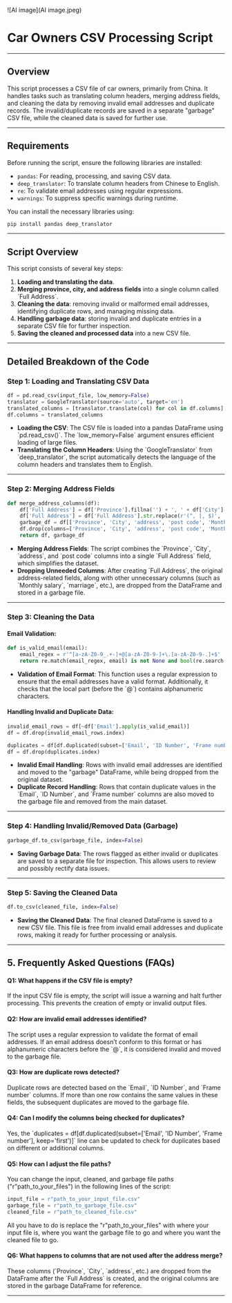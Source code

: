 ![AI image](AI image.jpeg)


# Car Owners CSV Processing Script

---

## Overview

This script processes a CSV file of car owners, primarily from China. It handles tasks such as translating column headers, merging address fields, and cleaning the data by removing invalid email addresses and duplicate records. The invalid/duplicate records are saved in a separate "garbage" CSV file, while the cleaned data is saved for further use.

---

## Requirements

Before running the script, ensure the following libraries are installed:

- `pandas`: For reading, processing, and saving CSV data.
- `deep_translator`: To translate column headers from Chinese to English.
- `re`: To validate email addresses using regular expressions.
- `warnings`: To suppress specific warnings during runtime.

You can install the necessary libraries using:

<!-- python code block -->
```python
pip install pandas deep_translator
```

---

## Script Overview

This script consists of several key steps:
1. **Loading and translating the data**.
2. **Merging province, city, and address fields** into a single column called \`Full Address\`.
3. **Cleaning the data**: removing invalid or malformed email addresses, identifying duplicate rows, and managing missing data.
4. **Handling garbage data**: storing invalid and duplicate entries in a separate CSV file for further inspection.
5. **Saving the cleaned and processed data** into a new CSV file.

---

## Detailed Breakdown of the Code

### Step 1: Loading and Translating CSV Data

<!-- python code block -->
```python
df = pd.read_csv(input_file, low_memory=False)
translator = GoogleTranslator(source='auto', target='en')
translated_columns = [translator.translate(col) for col in df.columns]
df.columns = translated_columns
```

- **Loading the CSV**: The CSV file is loaded into a pandas DataFrame using \`pd.read_csv()\`. The \`low_memory=False\` argument ensures efficient loading of large files.
- **Translating the Column Headers**: Using the \`GoogleTranslator\` from \`deep_translator\`, the script automatically detects the language of the column headers and translates them to English.

---

### Step 2: Merging Address Fields

<!-- python code block -->
```python
def merge_address_columns(df):
    df['Full Address'] = df['Province'].fillna('') + ', ' + df['City'].fillna('') + ', ' + df['address'].fillna('') + ', ' + df['post code'].fillna('')
    df['Full Address'] = df['Full Address'].str.replace(r'(^, |, $)', '', regex=True)
    garbage_df = df[['Province', 'City', 'address', 'post code', 'Monthly salary', 'marriage', 'educate', 'color', 'gender', 'Birthday', 'industry', 'Unnamed: 21']].copy()
    df.drop(columns=['Province', 'City', 'address', 'post code', 'Monthly salary', 'marriage', 'educate', 'color', 'gender', 'Birthday', 'industry', 'Unnamed: 21'], inplace=True)
    return df, garbage_df
```

- **Merging Address Fields**: The script combines the \`Province\`, \`City\`, \`address\`, and \`post code\` columns into a single \`Full Address\` field, which simplifies the dataset.
- **Dropping Unneeded Columns**: After creating \`Full Address\`, the original address-related fields, along with other unnecessary columns (such as \`Monthly salary\`, \`marriage\`, etc.), are dropped from the DataFrame and stored in a garbage file. 

---

### Step 3: Cleaning the Data

#### Email Validation:

<!-- python code block -->
```python
def is_valid_email(email):
    email_regex = r'^[a-zA-Z0-9_.+-]+@[a-zA-Z0-9-]+\.[a-zA-Z0-9-.]+$'
    return re.match(email_regex, email) is not None and bool(re.search(r'[a-zA-Z0-9]', email.split('@')[0]))
```

- **Validation of Email Format**: This function uses a regular expression to ensure that the email addresses have a valid format. Additionally, it checks that the local part (before the \`@\`) contains alphanumeric characters. 

#### Handling Invalid and Duplicate Data:

<!-- python code block -->
```python
invalid_email_rows = df[~df['Email'].apply(is_valid_email)]
df = df.drop(invalid_email_rows.index)

duplicates = df[df.duplicated(subset=['Email', 'ID Number', 'Frame number'], keep='first')]
df = df.drop(duplicates.index)
```

- **Invalid Email Handling**: Rows with invalid email addresses are identified and moved to the "garbage" DataFrame, while being dropped from the original dataset.
- **Duplicate Record Handling**: Rows that contain duplicate values in the \`Email\`, \`ID Number\`, and \`Frame number\` columns are also moved to the garbage file and removed from the main dataset.

---

### Step 4: Handling Invalid/Removed Data (Garbage)

<!-- python code block -->
```python
garbage_df.to_csv(garbage_file, index=False)
```

- **Saving Garbage Data**: The rows flagged as either invalid or duplicates are saved to a separate file for inspection. This allows users to review and possibly rectify data issues.

---

### Step 5: Saving the Cleaned Data

<!-- python code block -->
```python
df.to_csv(cleaned_file, index=False)
```

- **Saving the Cleaned Data**: The final cleaned DataFrame is saved to a new CSV file. This file is free from invalid email addresses and duplicate rows, making it ready for further processing or analysis.

---

## 5. Frequently Asked Questions (FAQs)

#### Q1: What happens if the CSV file is empty?
If the input CSV file is empty, the script will issue a warning and halt further processing. This prevents the creation of empty or invalid output files.

#### Q2: How are invalid email addresses identified?
The script uses a regular expression to validate the format of email addresses. If an email address doesn’t conform to this format or has alphanumeric characters before the \`@\`, it is considered invalid and moved to the garbage file.

#### Q3: How are duplicate rows detected?
Duplicate rows are detected based on the \`Email\`, \`ID Number\`, and \`Frame number\` columns. If more than one row contains the same values in these fields, the subsequent duplicates are moved to the garbage file.

#### Q4: Can I modify the columns being checked for duplicates?
Yes, the \`duplicates = df[df.duplicated(subset=['Email', 'ID Number', 'Frame number'], keep='first')]\` line can be updated to check for duplicates based on different or additional columns.

#### Q5: How can I adjust the file paths?
You can change the input, cleaned, and garbage file paths ("r"path_to_your_files") in the following lines of the script:

<!-- python code block -->
```python
input_file = r"path_to_your_input_file.csv"
garbage_file = r"path_to_garbage_file.csv"
cleaned_file = r"path_to_cleaned_file.csv"
```
All you have to do is replace the "r"path_to_your_files" with where your input file is, where you want the garbage file to go and where you want the cleaned file to go.

#### Q6: What happens to columns that are not used after the address merge?
These columns (\`Province\`, \`City\`, \`address\`, etc.) are dropped from the DataFrame after the \`Full Address\` is created, and the original columns are stored in the garbage DataFrame for reference.

---

